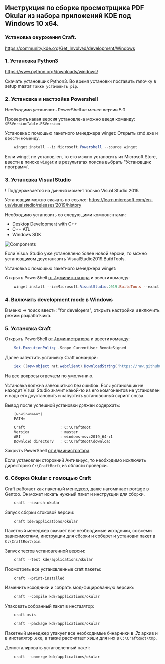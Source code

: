 ## Инструкция по сборке просмотрщика PDF Okular из набора приложений KDE под Windows 10 x64.

### Установка окуржения Craft. 

<https://community.kde.org/Get_Involved/development/Windows>

### 1. Установка Python3

<https://www.python.org/downloads/windows/>

Скачать установщик Python3. Во время установки поставить галочку в setup master `Также установить pip`.

### 2. Установка и настройка Powershell

Необходимо установить PowerShell не менее версии 5.0 .

Проверить какая версия установлена можно введя команду: `$PSVersionTable.PSVersion`

Установка с помощью пакетного менеджера winget:
Открыть cmd.exe и ввести команду.

```powershell
    winget install --id Microsoft.Powershell --source winget
```

Если winget не установлен, то его можно установить из Microsoft Store, ввести в поиске `winget` и в результатах поиска выбрать "Установщик программ".


### 3. Установка Visual Studio

! Поддерживается на данный момент только Visual Studio 2019.

Установщик можно скачать по ссылке: <https://learn.microsoft.com/en-us/visualstudio/releases/2019/history>

Необходимо установить со следующими компонентами:  

- Desktop Development with C++
- C++ ATL
- Windows SDK

![Components](https://community.kde.org/images.community/thumb/e/ee/Kdeconnect_win01.jpeg/800px-Kdeconnect_win01.jpeg?20190130212626)


Если Visual Studio уже установлено более новой версии, то можно установщиком доустановить VisualStudio2019.BuildTools.

Установка с помощью пакетного менеджера winget:

Открыть PowerShell <u>от Администратора</u> и ввести команду:

```powershell
    winget install --id=Microsoft.VisualStudio.2019.BuildTools --exact --includeOptional --add-extra-args "--includeRecommended --includeRecommendedForThisScenario --add Microsoft.VisualStudio.Workload.NativeDesktop --add Microsoft.VisualStudio.Workload.ManagedDesktop --add Microsoft.VisualStudio.Component.VC.ATL --add Microsoft.VisualStudio.Component.Windows10SDK.19041"
```

### 4. Включить development mode в Windows

В меню -> поиск ввести: "for developers", открыть настройки и включить режим разработчика.


### 5. Установка Craft


Открыть PowerShell <u>от Администратора</u> и ввести команду:


```powershell
    Set-ExecutionPolicy -Scope CurrentUser RemoteSigned
```

Далее запустить установку Craft командой:

```powershell
    iex ((new-object net.webclient).DownloadString('https://raw.githubusercontent.com/KDE/craft/master/setup/install_craft.ps1'))
```

На все вопросы отвечаем по умолчанию.

Установка должна завершиться без ошибок. Если установщик не находит Visual Studio значит какой-то из его компонентов не установлен и надо его доустановить и запустить установочный скрипт снова.

Вывод после успешной установки должен содержать:  

```powershell
    [Environment]
    PATH=

    Craft                : C:\CraftRoot
    Version              : master
    ABI                  : windows-msvc2019_64-c1
    Download directory   : C:\CraftRoot\download

```

Закрыть PowerShell <u>от Администратора</u>.

Если установлен сторонний Антивирус, то необходимо исключить директорию `C:\CraftRoot\` из области проверки.


### 6. Сборка Okular с помощью Craft

Craft работает как пакетный менеджер, даже напоминает portage в Gentoo. Он может искать нужный пакет и инструкции для сборки.


```powershell
    craft --search okular

```

Запуск сборки стоковой версии:

```powershell
    craft kde/applications/okular

```


Пакетный менеджер скачает все необъодимые исходники, со всеми зависимостями, инструкции для сборки и соберет и установит пакет в `C:\CraftRoot\bin`.

Запуск тестов установленной версии:


```powershell
    craft --test kde/applications/okular

```

Посмотреть все установленные craft пакеты:


```powershell
    craft --print-installed

```

Изменить исходники и собрать модифицированную версию:


```powershell
    craft --compile kde/applications/okular

```

Упаковать собранный пакет в инсталятор:

```powershell
    craft nsis

```

```powershell
    craft --package kde/applications/okular

```

Пакетный менеджер упакует все необходимые бинарники в .7z архив и в инсталятор .exe, а также рассчитает хэши для них в `C:\CraftRoot\tmp`.


Деинсталировать установленный пакет:



```powershell
    craft --unmerge kde/applications/okular

```



